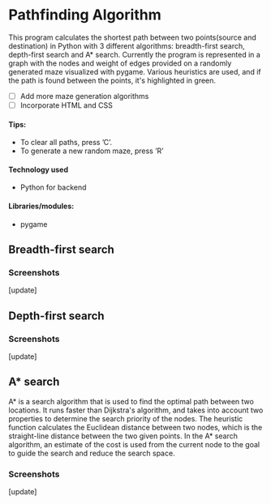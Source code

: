 # Pathfinding Algorithm

This program calculates the shortest path between two points(source and destination) in Python with 3 different algorithms: breadth-first search, depth-first search and A* search. Currently the program is represented in a graph with the nodes and weight of edges provided on a randomly generated maze visualized with pygame. Various heuristics are used, and if the path is found between the points, it's highlighted in green.

- [ ] Add more maze generation algorithms 
- [ ] Incorporate HTML and CSS

#### Tips:
* To clear all paths, press ’C’.
* To generate a new random maze, press ’R’

#### Technology used
* Python for backend

#### Libraries/modules:
* pygame

## Breadth-first search
### Screenshots
[update]

## Depth-first search 
### Screenshots
[update]

## A* search
A* is a search algorithm that is used to find the optimal path between two locations. It runs faster than Dijkstra's algorithm, and takes into account two properties to determine the search priority of the nodes.
The heuristic function calculates the Euclidean distance between two nodes, which is the straight-line distance between the two given points. In the A* search algorithm, an estimate of the cost is used from the current node to the goal to guide the search and reduce the search space.
### Screenshots
[update]
